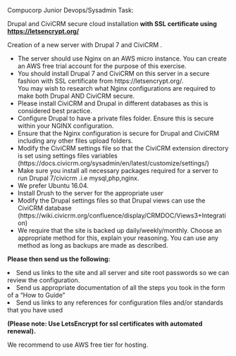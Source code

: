 Compucorp Junior Devops/Sysadmin Task: 

Drupal and CiviCRM secure cloud installation <b>with SSL certificate using https://letsencrypt.org/</b>


Creation of a new server with Drupal 7 and CiviCRM .

<ul>
  <li>The server should use Nginx on an AWS micro instance. You can create an AWS free trial account for the purpose of this exercise.</li>


<li>You should install Drupal 7 and CiviCRM on this server in a secure fashion with SSL certificate from https://letsencrypt.org/.<br> 
You may wish to research what Nginx configurations are required to make both Drupal AND CiviCRM secure.</li> 
<li>Please install CiviCRM and Drupal in different databases as this is considered best practice.</li> 
<li>Configure Drupal to have a private files folder. Ensure this is secure within your NGINX configuration.</li> 
<li>Ensure that the Nginx configuration is secure for Drupal and CiviCRM including any other files upload folders.</li> 
<li>Modify the CiviCRM settings file so that the CiviCRM extension directory is set using settings files variables (https://docs.civicrm.org/sysadmin/en/latest/customize/settings/)</li> 
<li>Make sure you install all necessary packages required for a server to run Drupal 7/civicrm .i.e mysql,php,nginx.</li> 
<li>We prefer Ubuntu 16.04.</li> 
<li>Install Drush to the server for the appropriate user</li> 
<li>Modify the Drupal settings files so that Drupal views can use the CiviCRM database (https://wiki.civicrm.org/confluence/display/CRMDOC/Views3+Integration)</li> 
<li>We require that the site is backed up daily/weekly/monthly. Choose an appropriate method for this, explain your reasoning. You can use any method as long as backups are made as described.</li> 
</ul>
<p>
<b>Please then send us the following:</b>
<p>
<li> Send us links to the site and all server and site root passwords so we can review the configuration.</li> 
<li> Send us appropriate documentation of all the steps you took in the form of a “How to Guide”</li> 
<li> Send us links to any references for configuration files and/or standards that you have used</li> 
<p>
<b>(Please note: Use LetsEncrypt for ssl certificates with automated renewal).</b>
<p>
We recommend to use AWS free tier for hosting.


